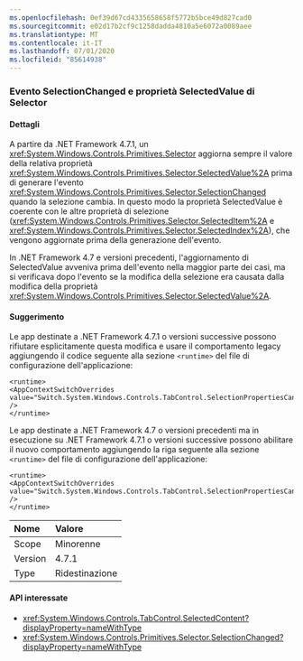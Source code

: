```yaml
---
ms.openlocfilehash: 0ef39d67cd4335658658f5772b5bce49d827cad0
ms.sourcegitcommit: e02d17b2cf9c1258dadda4810a5e6072a0089aee
ms.translationtype: MT
ms.contentlocale: it-IT
ms.lasthandoff: 07/01/2020
ms.locfileid: "85614938"
---
```

### <a name="selector-selectionchanged-event-and-selectedvalue-property"></a>Evento SelectionChanged e proprietà SelectedValue di Selector

#### <a name="details"></a>Dettagli

A partire da .NET Framework 4.7.1, un <xref:System.Windows.Controls.Primitives.Selector> aggiorna sempre il valore della relativa proprietà <xref:System.Windows.Controls.Primitives.Selector.SelectedValue%2A> prima di generare l'evento <xref:System.Windows.Controls.Primitives.Selector.SelectionChanged> quando la selezione cambia. In questo modo la proprietà SelectedValue è coerente con le altre proprietà di selezione (<xref:System.Windows.Controls.Primitives.Selector.SelectedItem%2A> e <xref:System.Windows.Controls.Primitives.Selector.SelectedIndex%2A>), che vengono aggiornate prima della generazione dell'evento.<p/>In .NET Framework 4.7 e versioni precedenti, l'aggiornamento di SelectedValue avveniva prima dell'evento nella maggior parte dei casi, ma si verificava dopo l'evento se la modifica della selezione era causata dalla modifica della proprietà <xref:System.Windows.Controls.Primitives.Selector.SelectedValue%2A>.

#### <a name="suggestion"></a>Suggerimento

Le app destinate a .NET Framework 4.7.1 o versioni successive possono rifiutare esplicitamente questa modifica e usare il comportamento legacy aggiungendo il codice seguente alla sezione `<runtime>` del file di configurazione dell'applicazione:

<pre><code class="lang-xml">&lt;runtime&gt;&#13;&#10;&lt;AppContextSwitchOverrides&#13;&#10;value=&quot;Switch.System.Windows.Controls.TabControl.SelectionPropertiesCanLagBehindSelectionChangedEvent=true&quot; /&gt;&#13;&#10;&lt;/runtime&gt;&#13;&#10;</code></pre>

Le app destinate a .NET Framework 4.7 o versioni precedenti ma in esecuzione su .NET Framework 4.7.1 o versioni successive possono abilitare il nuovo comportamento aggiungendo la riga seguente alla sezione `<runtime>` del file di configurazione dell'applicazione:

<pre><code class="lang-xml">&lt;runtime&gt;&#13;&#10;&lt;AppContextSwitchOverrides value=&quot;Switch.System.Windows.Controls.TabControl.SelectionPropertiesCanLagBehindSelectionChangedEvent=false&quot; /&gt;&#13;&#10;&lt;/runtime&gt;&#13;&#10;</code></pre>

| Nome    | Valore       |
|:--------|:------------|
| Scope   | Minorenne       |
| Version | 4.7.1       |
| Type    | Ridestinazione |

#### <a name="affected-apis"></a>API interessate

- <xref:System.Windows.Controls.TabControl.SelectedContent?displayProperty=nameWithType>
- <xref:System.Windows.Controls.Primitives.Selector.SelectionChanged?displayProperty=nameWithType>
